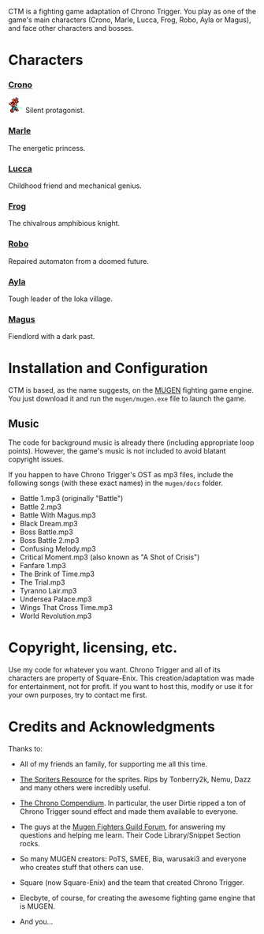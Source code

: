 CTM is a fighting game adaptation of Chrono Trigger.
You play as one of the game's main characters (Crono, Marle, Lucca, Frog, Robo,
Ayla or Magus), and face other characters and bosses.

# Characters

### [Crono](http://jbahamon.github.io/ctm-crono/)

![Crono][crono] Silent protagonist.

### [Marle](http://jbahamon.github.io/ctm-marle/)

The energetic princess.

### [Lucca](http://jbahamon.github.io/ctm-lucca/)

Childhood friend and mechanical genius.

### [Frog](http://jbahamon.github.io/ctm-frog/)

The chivalrous amphibious knight.

### [Robo](http://jbahamon.github.io/ctm-robo/)

Repaired automaton from a doomed future.

### [Ayla](http://jbahamon.github.io/ctm-ayla/)

Tough leader of the Ioka village.

### [Magus](http://jbahamon.github.io/ctm-magus/)

Fiendlord with a dark past.

# Installation and Configuration

CTM is based, as the name suggests, on the
[MUGEN](https://en.wikipedia.org/wiki/M.U.G.E.N) fighting game engine. You just download it and run the `mugen/mugen.exe` file to launch the game.


## Music

The code for background music is already there (including appropriate loop points). However, the game's music is not included to avoid blatant copyright issues. 

If you happen to have Chrono Trigger's OST as mp3 files, include the following songs (with these exact names) in the `mugen/docs` folder.

- Battle 1.mp3 (originally "Battle") 
- Battle 2.mp3
- Battle With Magus.mp3
- Black Dream.mp3
- Boss Battle.mp3
- Boss Battle 2.mp3
- Confusing Melody.mp3
- Critical Moment.mp3 (also known as "A Shot of Crisis")
- Fanfare 1.mp3
- The Brink of Time.mp3
- The Trial.mp3
- Tyranno Lair.mp3
- Undersea Palace.mp3
- Wings That Cross Time.mp3
- World Revolution.mp3


# Copyright, licensing, etc.

Use my code for whatever you want. Chrono Trigger and all of its characters are property of Square-Enix. This creation/adaptation was made for entertainment, not for profit. If you want to host this, modify or use it for your own purposes, try to contact me first.

# Credits and Acknowledgments 

Thanks to:

- All of my friends an family, for supporting me all this time.

- [The Spriters Resource](http://www.spriters-resource.com) for the sprites. Rips by Tonberry2k, Nemu, Dazz
  and many others were incredibly useful.

- [The Chrono Compendium](http://chronocompendium.com). In particular, the user Dirtie ripped 
  a ton of Chrono Trigger sound effect and made them available to everyone.

- The guys at the [Mugen Fighters Guild Forum](http://mugenguild.com/forumx/index.php),
  for answering my questions and helping me learn. Their Code Library/Snippet Section rocks.

- So many MUGEN creators: PoTS, SMEE, Bia, warusaki3 and everyone who creates stuff that others can use.

- Square (now Square-Enix) and the team that created Chrono Trigger.

- Elecbyte, of course, for creating the awesome fighting game engine that is MUGEN.

- And you...




[crono]: docs/img/crono.gif "Crono"
